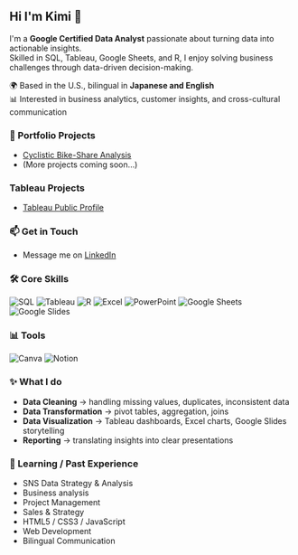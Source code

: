 ## Hi I'm Kimi 👋

I'm a **Google Certified Data Analyst** passionate about turning data into actionable insights.  
Skilled in SQL, Tableau, Google Sheets, and R, I enjoy solving business challenges through data-driven decision-making.  

🌍 Based in the U.S., bilingual in **Japanese and English**  
📊 Interested in business analytics, customer insights, and cross-cultural communication  

### 🔗 Portfolio Projects
- [Cyclistic Bike-Share Analysis](https://github.com/your-username/cyclistic-data-analysis)  
- (More projects coming soon...)

### Tableau Projects
- [Tableau Public Profile](https://public.tableau.com/app/profile/kimiko.king/vizzes)

### 📫 Get in Touch
- Message me on [LinkedIn](https://www.linkedin.com/in/kimiko-hashimoto-king/)



### 🛠️ Core Skills
![SQL](https://img.shields.io/badge/SQL-003B57?logo=sqlite&logoColor=white)
![Tableau](https://img.shields.io/badge/Tableau-E97627?logo=Tableau&logoColor=white)
![R](https://img.shields.io/badge/R-276DC3?logo=r&logoColor=white)
![Excel](https://img.shields.io/badge/Excel-217346?logo=microsoft-excel&logoColor=white)
![PowerPoint](https://img.shields.io/badge/PowerPoint-B7472A?logo=microsoft-powerpoint&logoColor=white)
![Google Sheets](https://img.shields.io/badge/Google%20Sheets-34A853?logo=google-sheets&logoColor=white)
![Google Slides](https://img.shields.io/badge/Google%20Slides-FBBC05?logo=google-slides&logoColor=white)

### 📊 Tools
![Canva](https://img.shields.io/badge/Canva-00C4CC?logo=canva&logoColor=white)
![Notion](https://img.shields.io/badge/Notion-000000?logo=notion&logoColor=white)

### ✨ What I do
- **Data Cleaning** → handling missing values, duplicates, inconsistent data  
- **Data Transformation** → pivot tables, aggregation, joins  
- **Data Visualization** → Tableau dashboards, Excel charts, Google Slides storytelling  
- **Reporting** → translating insights into clear presentations

### 🌱 Learning / Past Experience
- SNS Data Strategy & Analysis
- Business analysis
- Project Management
- Sales & Strategy
- HTML5 / CSS3 / JavaScript
- Web Development
- Bilingual Communication










